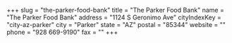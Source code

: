+++
slug = "the-parker-food-bank"
title = "The Parker Food Bank"
name = "The Parker Food Bank"
address = "1124 S Geronimo Ave"
cityIndexKey = "city-az-parker"
city = "Parker"
state = "AZ"
postal = "85344"
website = ""
phone = "928 669-9190"
fax = ""
+++
